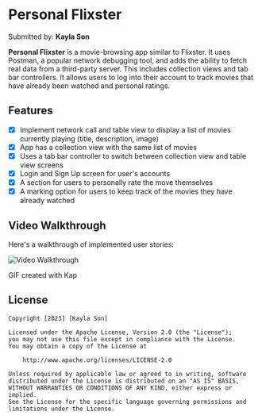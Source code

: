 # Personal Flixster

Submitted by: **Kayla Son**

**Personal Flixster** is a movie-browsing app similar to Flixster. It uses Postman, a popular network debugging tool, and adds the ability to fetch real data from a third-party server. This includes collection views and tab bar controllers. It allows users to log into their account to track movies that have already been watched and personal ratings.

## Features

- [x] Implement network call and table view to display a list of movies currently playing (title, description, image)
- [x] App has a collection view with the same list of movies
- [x] Uses a tab bar controller to switch between collection view and table view screens
- [x] Login and Sign Up screen for user's accounts
- [x] A section for users to personally rate the move themselves
- [x] A marking option for users to keep track of the movies they have already watched

## Video Walkthrough

Here's a walkthrough of implemented user stories:

<img src='walkthrough.gif' title='Video Walkthrough' width='' alt='Video Walkthrough' />

<!-- Replace this with whatever GIF tool you used! -->
GIF created with Kap  
<!-- Recommended tools:
[Kap](https://getkap.co/) for macOS
[ScreenToGif](https://www.screentogif.com/) for Windows
[peek](https://github.com/phw/peek) for Linux. -->

## License

    Copyright [2023] [Kayla Son]

    Licensed under the Apache License, Version 2.0 (the "License");
    you may not use this file except in compliance with the License.
    You may obtain a copy of the License at

        http://www.apache.org/licenses/LICENSE-2.0

    Unless required by applicable law or agreed to in writing, software
    distributed under the License is distributed on an "AS IS" BASIS,
    WITHOUT WARRANTIES OR CONDITIONS OF ANY KIND, either express or implied.
    See the License for the specific language governing permissions and
    limitations under the License.
